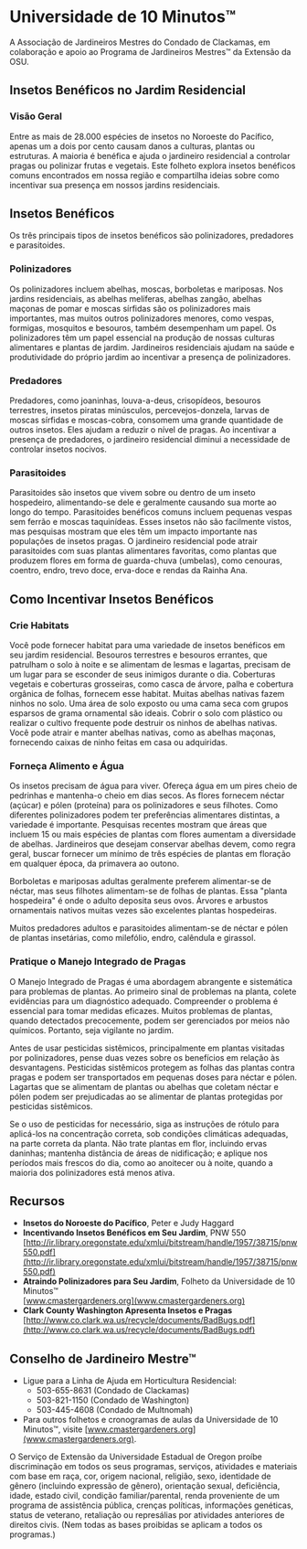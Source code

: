 # Universidade de 10 Minutos™

A Associação de Jardineiros Mestres do Condado de Clackamas, em colaboração e apoio ao Programa de Jardineiros Mestres™ da Extensão da OSU.

## Insetos Benéficos no Jardim Residencial

### Visão Geral

Entre as mais de 28.000 espécies de insetos no Noroeste do Pacífico, apenas um a dois por cento causam danos a culturas, plantas ou estruturas. A maioria é benéfica e ajuda o jardineiro residencial a controlar pragas ou polinizar frutas e vegetais. Este folheto explora insetos benéficos comuns encontrados em nossa região e compartilha ideias sobre como incentivar sua presença em nossos jardins residenciais.

## Insetos Benéficos

Os três principais tipos de insetos benéficos são polinizadores, predadores e parasitoides.

### Polinizadores

Os polinizadores incluem abelhas, moscas, borboletas e mariposas. Nos jardins residenciais, as abelhas melíferas, abelhas zangão, abelhas maçonas de pomar e moscas sírfidas são os polinizadores mais importantes, mas muitos outros polinizadores menores, como vespas, formigas, mosquitos e besouros, também desempenham um papel. Os polinizadores têm um papel essencial na produção de nossas culturas alimentares e plantas de jardim. Jardineiros residenciais ajudam na saúde e produtividade do próprio jardim ao incentivar a presença de polinizadores.

### Predadores

Predadores, como joaninhas, louva-a-deus, crisopídeos, besouros terrestres, insetos piratas minúsculos, percevejos-donzela, larvas de moscas sírfidas e moscas-cobra, consomem uma grande quantidade de outros insetos. Eles ajudam a reduzir o nível de pragas. Ao incentivar a presença de predadores, o jardineiro residencial diminui a necessidade de controlar insetos nocivos.

### Parasitoides

Parasitoides são insetos que vivem sobre ou dentro de um inseto hospedeiro, alimentando-se dele e geralmente causando sua morte ao longo do tempo. Parasitoides benéficos comuns incluem pequenas vespas sem ferrão e moscas taquinídeas. Esses insetos não são facilmente vistos, mas pesquisas mostram que eles têm um impacto importante nas populações de insetos pragas. O jardineiro residencial pode atrair parasitoides com suas plantas alimentares favoritas, como plantas que produzem flores em forma de guarda-chuva (umbelas), como cenouras, coentro, endro, trevo doce, erva-doce e rendas da Rainha Ana.

## Como Incentivar Insetos Benéficos

### Crie Habitats

Você pode fornecer habitat para uma variedade de insetos benéficos em seu jardim residencial. Besouros terrestres e besouros errantes, que patrulham o solo à noite e se alimentam de lesmas e lagartas, precisam de um lugar para se esconder de seus inimigos durante o dia. Coberturas vegetais e coberturas grosseiras, como casca de árvore, palha e cobertura orgânica de folhas, fornecem esse habitat. Muitas abelhas nativas fazem ninhos no solo. Uma área de solo exposto ou uma cama seca com grupos esparsos de grama ornamental são ideais. Cobrir o solo com plástico ou realizar o cultivo frequente pode destruir os ninhos de abelhas nativas. Você pode atrair e manter abelhas nativas, como as abelhas maçonas, fornecendo caixas de ninho feitas em casa ou adquiridas.

### Forneça Alimento e Água

Os insetos precisam de água para viver. Ofereça água em um pires cheio de pedrinhas e mantenha-o cheio em dias secos. As flores fornecem néctar (açúcar) e pólen (proteína) para os polinizadores e seus filhotes. Como diferentes polinizadores podem ter preferências alimentares distintas, a variedade é importante. Pesquisas recentes mostram que áreas que incluem 15 ou mais espécies de plantas com flores aumentam a diversidade de abelhas. Jardineiros que desejam conservar abelhas devem, como regra geral, buscar fornecer um mínimo de três espécies de plantas em floração em qualquer época, da primavera ao outono.

Borboletas e mariposas adultas geralmente preferem alimentar-se de néctar, mas seus filhotes alimentam-se de folhas de plantas. Essa "planta hospedeira" é onde o adulto deposita seus ovos. Árvores e arbustos ornamentais nativos muitas vezes são excelentes plantas hospedeiras.

Muitos predadores adultos e parasitoides alimentam-se de néctar e pólen de plantas insetárias, como milefólio, endro, calêndula e girassol.

### Pratique o Manejo Integrado de Pragas

O Manejo Integrado de Pragas é uma abordagem abrangente e sistemática para problemas de plantas. Ao primeiro sinal de problemas na planta, colete evidências para um diagnóstico adequado. Compreender o problema é essencial para tomar medidas eficazes. Muitos problemas de plantas, quando detectados precocemente, podem ser gerenciados por meios não químicos. Portanto, seja vigilante no jardim.

Antes de usar pesticidas sistêmicos, principalmente em plantas visitadas por polinizadores, pense duas vezes sobre os benefícios em relação às desvantagens. Pesticidas sistêmicos protegem as folhas das plantas contra pragas e podem ser transportados em pequenas doses para néctar e pólen. Lagartas que se alimentam de plantas ou abelhas que coletam néctar e pólen podem ser prejudicadas ao se alimentar de plantas protegidas por pesticidas sistêmicos.

Se o uso de pesticidas for necessário, siga as instruções de rótulo para aplicá-los na concentração correta, sob condições climáticas adequadas, na parte correta da planta. Não trate plantas em flor, incluindo ervas daninhas; mantenha distância de áreas de nidificação; e aplique nos períodos mais frescos do dia, como ao anoitecer ou à noite, quando a maioria dos polinizadores está menos ativa.

## Recursos

- **Insetos do Noroeste do Pacífico**, Peter e Judy Haggard  
- **Incentivando Insetos Benéficos em Seu Jardim**, PNW 550  
  [http://ir.library.oregonstate.edu/xmlui/bitstream/handle/1957/38715/pnw550.pdf](http://ir.library.oregonstate.edu/xmlui/bitstream/handle/1957/38715/pnw550.pdf)  
- **Atraindo Polinizadores para Seu Jardim**, Folheto da Universidade de 10 Minutos™  
  [www.cmastergardeners.org](www.cmastergardeners.org)  
- **Clark County Washington Apresenta Insetos e Pragas**  
  [http://www.co.clark.wa.us/recycle/documents/BadBugs.pdf](http://www.co.clark.wa.us/recycle/documents/BadBugs.pdf)

## Conselho de Jardineiro Mestre™

- Ligue para a Linha de Ajuda em Horticultura Residencial:  
  - 503-655-8631 (Condado de Clackamas)  
  - 503-821-1150 (Condado de Washington)  
  - 503-445-4608 (Condado de Multnomah)  
- Para outros folhetos e cronogramas de aulas da Universidade de 10 Minutos™, visite [www.cmastergardeners.org](www.cmastergardeners.org).

O Serviço de Extensão da Universidade Estadual de Oregon proíbe discriminação em todos os seus programas, serviços, atividades e materiais com base em raça, cor, origem nacional, religião, sexo, identidade de gênero (incluindo expressão de gênero), orientação sexual, deficiência, idade, estado civil, condição familiar/parental, renda proveniente de um programa de assistência pública, crenças políticas, informações genéticas, status de veterano, retaliação ou represálias por atividades anteriores de direitos civis. (Nem todas as bases proibidas se aplicam a todos os programas.)